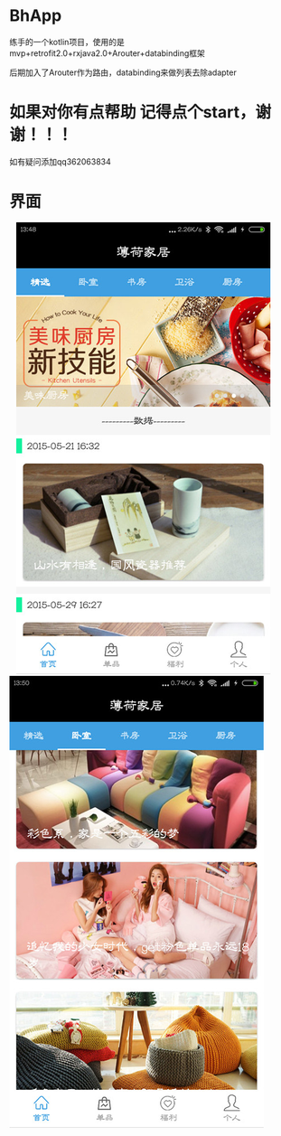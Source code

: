 # BhApp
练手的一个kotlin项目，使用的是mvp+retrofit2.0+rxjava2.0+Arouter+databinding框架

后期加入了Arouter作为路由，databinding来做列表去除adapter

# 如果对你有点帮助 记得点个start，谢谢！！！

如有疑问添加qq362063834

# 界面

    ![image](/22.png)  
    ![image](/33.png)
